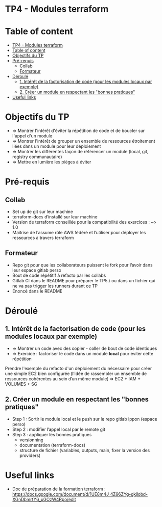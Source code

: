 # TP4 - Modules terraform

# Table of content
<!--TOC-->

- [TP4 - Modules terraform](#tp4---modules-terraform)
- [Table of content](#table-of-content)
- [Objectifs du TP](#objectifs-du-tp)
- [Pré-requis](#pré-requis)
  - [Collab](#collab)
  - [Formateur](#formateur)
- [Déroulé](#déroulé)
  - [1. Intérêt de la factorisation de code (pour les modules locaux par exemple)](#1-intérêt-de-la-factorisation-de-code-pour-les-modules-locaux-par-exemple)
  - [2. Créer un module en respectant les "bonnes pratiques"](#2-créer-un-module-en-respectant-les-bonnes-pratiques)
- [Useful links](#useful-links)

<!--TOC-->

# Objectifs du TP
- => Montrer l'intérêt d'éviter la répétition de code et de boucler sur l'appel d'un module
- => Montrer l'intérêt de grouper un ensemble de ressources étroitement liées dans un module pour leur déploiement
- => Montrer les différentes façon de référencer un module (local, git, registry communautaire)
- => Mettre en lumière les pièges à éviter

# Pré-requis

## Collab
- Set up de git sur leur machine
- terraform-docs d’installé sur leur machine
- Version de terraform conseillée pour la compatibilité des exercices : ~> 1.0
- Maîtrise de l’assume rôle AWS fédéré et l’utiliser pour déployer les ressources à travers terraform

## Formateur
- Repo git pour que les collaborateurs puissent le fork pour l’avoir dans leur espace gitlab perso 
- Bout de code répétitif à refacto par les collabs
- Gitlab CI dans le README pour préparer le TP5 / ou dans un fichier qui ne va pas trigger les runners durant ce TP
- Énoncé dans le README

# Déroulé 

## 1. Intérêt de la factorisation de code (pour les modules locaux par exemple)
- => Montrer un code avec des copier - coller de bout de code identiques 
- => Exercice : factoriser le code dans un module **local** pour éviter cette répétition

Prendre l'exemple du refacto d'un déploiement du nécessaire pour créer une simple EC2 bien configurée (l’idée de rassembler un ensemble de ressources cohérentes au sein d’un même module) => EC2 + IAM + VOLUMES + SG

## 2. Créer un module en respectant les "bonnes pratiques"
- Step 1 : Sortir le module local et le push sur le repo gitlab ippon (espace perso)
- Step 2 : modifier l’appel local par le remote git
- Step 3 : appliquer les bonnes pratiques 
  - versionning 
  - documentation (terraform-docs)
  - structure de fichier (variables, outputs, main, fixer la version des providers)

# Useful links
- Doc de préparation de la formation terraform : https://docs.google.com/document/d/1UE8m4J_4Z66ZYg-gkjlobd-XGnDbmrtY6_uGOzW4Rpo/edit